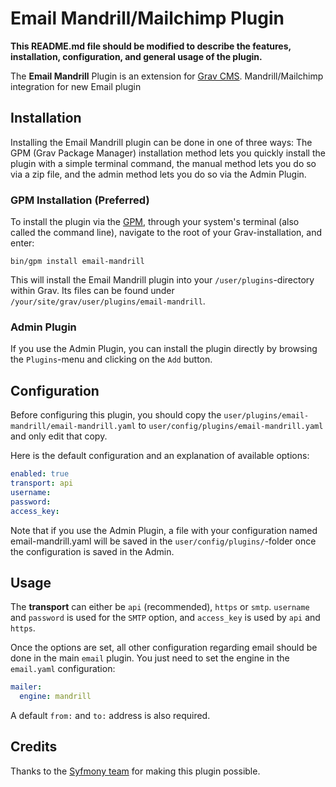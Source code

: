 # Email Mandrill/Mailchimp Plugin

**This README.md file should be modified to describe the features, installation, configuration, and general usage of the plugin.**

The **Email Mandrill** Plugin is an extension for [Grav CMS](https://github.com/getgrav/grav). Mandrill/Mailchimp integration for new Email plugin

## Installation

Installing the Email Mandrill plugin can be done in one of three ways: The GPM (Grav Package Manager) installation method lets you quickly install the plugin with a simple terminal command, the manual method lets you do so via a zip file, and the admin method lets you do so via the Admin Plugin.

### GPM Installation (Preferred)

To install the plugin via the [GPM](https://learn.getgrav.org/cli-console/grav-cli-gpm), through your system's terminal (also called the command line), navigate to the root of your Grav-installation, and enter:

    bin/gpm install email-mandrill

This will install the Email Mandrill plugin into your `/user/plugins`-directory within Grav. Its files can be found under `/your/site/grav/user/plugins/email-mandrill`.

### Admin Plugin

If you use the Admin Plugin, you can install the plugin directly by browsing the `Plugins`-menu and clicking on the `Add` button.

## Configuration

Before configuring this plugin, you should copy the `user/plugins/email-mandrill/email-mandrill.yaml` to `user/config/plugins/email-mandrill.yaml` and only edit that copy.

Here is the default configuration and an explanation of available options:

```yaml
enabled: true
transport: api
username:
password:
access_key:
```

Note that if you use the Admin Plugin, a file with your configuration named email-mandrill.yaml will be saved in the `user/config/plugins/`-folder once the configuration is saved in the Admin.

## Usage

The **transport** can either be `api` (recommended), `https` or `smtp`.  `username` and `password` is used for the `SMTP` option, and `access_key` is used by `api` and `https`.

Once the options are set, all other configuration regarding email should be done in the main `email` plugin.  You just need to set the engine in the `email.yaml` configuration:

```yaml
mailer:
  engine: mandrill
```

A default `from:` and `to:` address is also required.

## Credits

Thanks to the [Syfmony team](https://symfony.com) for making this plugin possible.